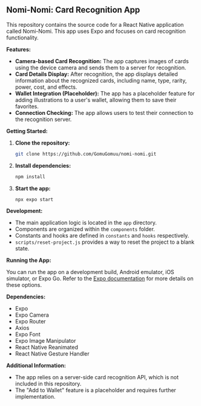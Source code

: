 ## Nomi-Nomi: Card Recognition App

This repository contains the source code for a React Native application called Nomi-Nomi. This app uses Expo and focuses on card recognition functionality.

**Features:**

* **Camera-based Card Recognition:** The app captures images of cards using the device camera and sends them to a server for recognition.
* **Card Details Display:**  After recognition, the app displays detailed information about the recognized cards, including name, type, rarity, power, cost, and effects.
* **Wallet Integration (Placeholder):**  The app has a placeholder feature for adding illustrations to a user's wallet, allowing them to save their favorites.
* **Connection Checking:** The app allows users to test their connection to the recognition server.

**Getting Started:**

1. **Clone the repository:** 
   ```bash
   git clone https://github.com/GomuGomuu/nomi-nomi.git
   ```

2. **Install dependencies:**
   ```bash
   npm install
   ```

3. **Start the app:**
   ```bash
   npx expo start
   ```

**Development:**

* The main application logic is located in the `app` directory.
* Components are organized within the `components` folder.
* Constants and hooks are defined in `constants` and `hooks` respectively.
* `scripts/reset-project.js` provides a way to reset the project to a blank state.

**Running the App:**

You can run the app on a development build, Android emulator, iOS simulator, or Expo Go. Refer to the [Expo documentation](https://docs.expo.dev/) for more details on these options.

**Dependencies:**

* Expo
* Expo Camera
* Expo Router
* Axios
* Expo Font
* Expo Image Manipulator
* React Native Reanimated
* React Native Gesture Handler

**Additional Information:**

* The app relies on a server-side card recognition API, which is not included in this repository.
* The "Add to Wallet" feature is a placeholder and requires further implementation.
